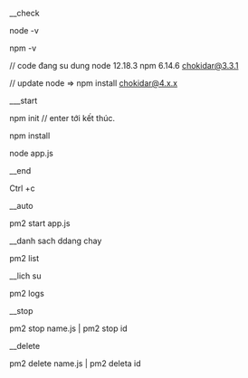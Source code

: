 __check 

node -v

npm -v

// code đang su dung node 12.18.3 npm  6.14.6  chokidar@3.3.1

// update node => npm install chokidar@4.x.x

___start

npm init // enter tới kết thúc.

npm install

node app.js

__end 

Ctrl +c

__auto

pm2 start app.js

__danh sach ddang chay

pm2 list

__lich su

pm2 logs

__stop

pm2 stop name.js  | pm2 stop id

__delete

pm2 delete name.js | pm2 deleta id
